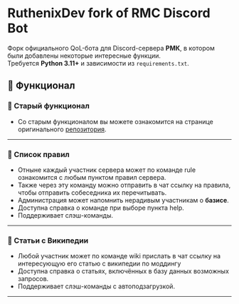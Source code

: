 # RuthenixDev fork of RMC Discord Bot

Форк официального QoL-бота для Discord-сервера **РМК**, в котором были добавлены некоторые интересные функции.  
Требуется **Python 3.11+** и зависимости из `requirements.txt`.

## 📌 Функционал

### 🔎 Старый функционал
- Со старым функционалом вы можете ознакомится на странице оригинального [репозитория](https://github.com/justiamtgm/RMC-Discord-Bot).

---

### 📜 Список правил
- Отныне каждый участник сервера может по команде rule ознакомится с любым пунктом правил сервера.
- Также через эту команду можно отправить в чат ссылку на правила, чтобы отправить собеседника их перечитывать.
- Администрация может напомнить нерадивым участникам о **базисе**.
- Доступна справка о команде при выборе пункта help.
- Поддерживает слэш-команды.

---

### 📖 Статьи с Википедии
- Любой участник может по команде wiki прислать в чат ссылку на интересующую его статью с википедии по моддингу
- Доступна справка о статьях, включённых в базу данных возможных запросов.
- Поддерживает слэш-команды с автоподзагрузкой.

---
